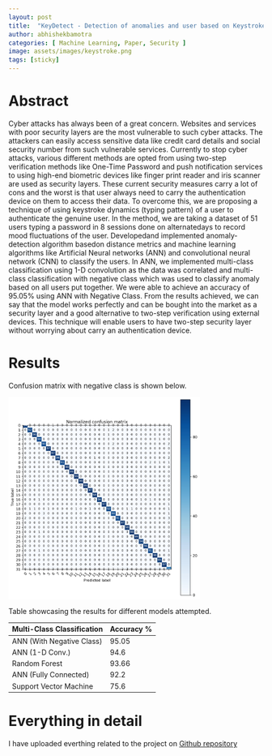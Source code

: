 ```yaml
---
layout: post
title:  "KeyDetect - Detection of anomalies and user based on Keystroke Dynamics"
author: abhishekbamotra
categories: [ Machine Learning, Paper, Security ]
image: assets/images/keystroke.png
tags: [sticky]
---
```

# Abstract
Cyber attacks has always been of a great concern. Websites and services with poor security layers are the most vulnerable to such cyber attacks. The attackers can easily access sensitive data like credit card details and social security number from such vulnerable services. Currently to stop cyber attacks, various different methods are opted from using two-step verification methods like One-Time Password and push notification services to using high-end biometric devices like finger print reader and iris scanner are used as security layers. These current security measures carry a lot of cons and the worst is that user always need to carry the authentication device on them to access their data. To overcome this, we are proposing a technique of using keystroke dynamics (typing pattern) of a user to authenticate the genuine user. In the method, we are taking a dataset of 51 users typing a password in 8 sessions done on alternatedays to record mood fluctuations of the user. Developedand implemented anomaly-detection algorithm basedon distance metrics and machine learning algorithms like Artificial Neural networks (ANN) and convolutional neural network (CNN) to classify the users. In ANN, we implemented multi-class classification using 1-D convolution as the data was correlated and multi-class classification with negative class which was used to classify anomaly based on all users put together. We were able to achieve an accuracy of 95.05% using ANN with Negative Class. From the results achieved, we can say that the model works perfectly and can be bought into the market as a security layer and a good alternative to two-step verification using external devices. This technique will enable users to have two-step security layer without worrying about carry an authentication device.

# Results

Confusion matrix with negative class is shown below.


<img src="https://github.com/abhishekbamotra/abhib/blob/master/assets/images/keystroke-confusion.jpg" alt="Confusion matrix with negative class" align='center' height="400"/>


Table showcasing the results for different models attempted.

| Multi-Class Classification 	| Accuracy % 	|
|----------------------------	|------------	|
| ANN (With Negative Class)  	| 95.05      	|
| ANN (1-D Conv.)            	| 94.6       	|
| Random Forest              	| 93.66      	|
| ANN (Fully Connected)      	| 92.2       	|
| Support Vector Machine     	| 75.6       	|

# Everything in detail
I have uploaded everthing related to the project on 
[Github repository](https://github.com/abhishekbamotra/machinelearning24787)

